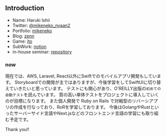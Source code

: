 ## Introduction
- Name: Haruki Ishii
- Twitter: [@mikeneko_nyaan2](https://twitter.com/@mikeneko_nyaan2)
- Portfolio: [mikeneko](https://mike-neko-507-dlen83lbb-haru507.vercel.app/)
- Blog: [zenn](https://zenn.dev/haru507)
- Game: [ito](https://github.com/haru507/ito)
- SubWork: [notion](https://absorbed-limit-881.notion.site/b4e74017c28a4126990688a0e786324b)
- in-house seminar: [repository](https://github.com/haru507/study_meet_app)

### now
 
 現在では、AWS, Laravel, React以外にSwiftでのモバイルアプリ開発もしています。
 Storyboardでの開発が主ではありますが、今後学習をしてSwiftUIに切り替えていきたいと思っています。
 テストにも関心があり、O'REILLY出版の`初めての自動テスト`を読んでいます。
 質の高い単体テストをプロジェクトに導入していくのが目標になります。
 また個人開発で Ruby on Rails で対戦型のリバーシアプリの作成を行なっており、RoRを学習しております。
 今後はGolangやRustといったサーバーサイド言語やNext.jsなどのフロントエンド言語の学習にも取り組む予定です。

Thank you!!
